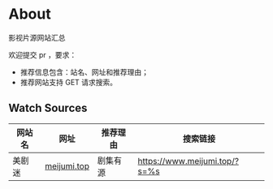 # About

影视片源网站汇总

欢迎提交 pr ，要求：
- 推荐信息包含：站名、网址和推荐理由；
- 推荐网站支持 GET 请求搜索。

## Watch Sources

| 网站名 | 网址 | 推荐理由 | 搜索链接 | 
| ------|------|---------- |---------- |
| 美剧迷 | [meijumi.top](https://www.meijumi.top) | 剧集有源 | https://www.meijumi.top/?s=%s
